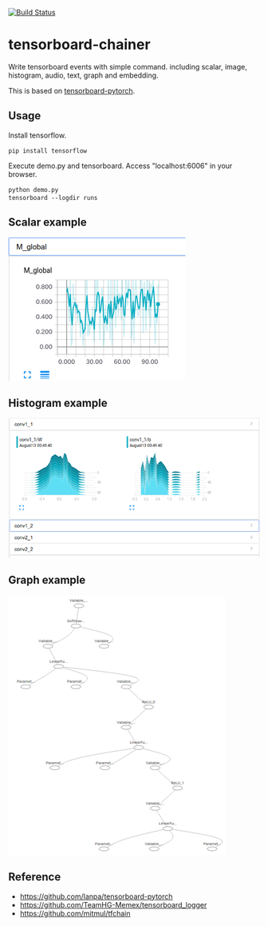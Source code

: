 [![Build Status](https://travis-ci.org/neka-nat/tensorboard-chainer.svg?branch=master)](https://travis-ci.org/neka-nat/tensorboard-chainer)

# tensorboard-chainer

Write tensorboard events with simple command.
including scalar, image, histogram, audio, text, graph and embedding.

This is based on [tensorboard-pytorch](https://github.com/lanpa/tensorboard-pytorch).

## Usage

Install tensorflow.

```
pip install tensorflow
```

Execute demo.py and tensorboard.
Access "localhost:6006" in your browser.

```
python demo.py
tensorboard --logdir runs
```

## Scalar example

![graph](screenshots/scalar.png)

## Histogram example

![graph](screenshots/histogram.png)

## Graph example

![graph](screenshots/graph.png)

## Reference

* https://github.com/lanpa/tensorboard-pytorch
* https://github.com/TeamHG-Memex/tensorboard_logger
* https://github.com/mitmul/tfchain